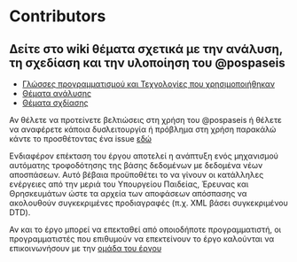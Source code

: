 # Contributors

<h2>Δείτε στο wiki θέματα σχετικά με την ανάλυση, τη σχεδίαση και την υλοποίηση του @pospaseis</h2>
<ul>
<li><a href="https://github.com/ellak-monades-aristeias/apospaseis/wiki/%CE%A4%CE%B5%CF%87%CE%BD%CE%BF%CE%BB%CE%BF%CE%B3%CE%AF%CE%B5%CF%82">Γλώσσες προγραμματισμού και Τεχνολογίες που χρησιμοποιήθηκαν</a></li>
<li><a href="https://github.com/ellak-monades-aristeias/apospaseis/wiki/%CE%98%CE%AD%CE%BC%CE%B1%CF%84%CE%B1-%CE%B1%CE%BD%CE%AC%CE%BB%CF%85%CF%83%CE%B7%CF%82">Θέματα ανάλυσης</a></li>
<li><a href="https://github.com/ellak-monades-aristeias/apospaseis/wiki/%CE%98%CE%AD%CE%BC%CE%B1%CF%84%CE%B1-%CF%83%CF%87%CE%B5%CE%B4%CE%AF%CE%B1%CF%83%CE%B7%CF%82">Θέματα σχδίασης</a></li>
</ul>

Αν θέλετε να προτείνετε βελτιώσεις στη χρήση του @pospaseis ή θέλετε να αναφέρετε κάποια δυσλειτουργία ή πρόβλημα στη χρήση παρακάλώ κάντε το προσθέτοντας ένα issue <a href="https://github.com/ellak-monades-aristeias/apospaseis/issues">εδώ</a>

Ενδιαφέρον επέκταση του έργου αποτελεί η ανάπτυξη ενός μηχανισμού αυτόματης τροφοδότησης της βάσης δεδομένων με δεδομένα νέων αποσπάσεων. Αυτό βέβαια προϋποθέτει το να γίνουν οι κατάλληλες ενέργειες από την μεριά του Υπουργείου Παιδείας, Έρευνας και Θρησκευμάτων ώστε τα αρχεία των αποφάσεων απόσπασης να ακολουθούν συγκεκριμένες προδιαγραφές (π.χ. XML βάσει συγκεκριμένου DTD).

Αν και το έργο μπορεί να επεκταθεί από οποιοδήποτε προγραμματιστή, οι προγραμματιστές που επιθυμούν να επεκτείνουν το έργο καλούνται να επικοινωνήσουν με την <a href="https://github.com/ellak-monades-aristeias/apospaseis/wiki/%CE%9F%CE%BC%CE%B1%CE%B4%CE%B1-%CE%AD%CF%81%CE%B3%CE%BF%CF%85">ομάδα του έργου</a>
